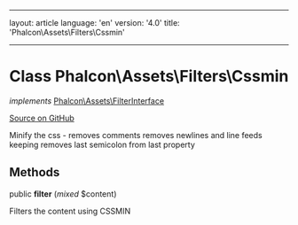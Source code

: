* * *

layout: article language: 'en' version: '4.0' title: 'Phalcon\Assets\Filters\Cssmin'

* * *

# Class **Phalcon\Assets\Filters\Cssmin**

*implements* [Phalcon\Assets\FilterInterface](/4.0/en/api/Phalcon_Assets_FilterInterface)

<a href="https://github.com/phalcon/cphalcon/tree/v4.0.0/phalcon/assets/filters/cssmin.zep" class="btn btn-default btn-sm">Source on GitHub</a>

Minify the css - removes comments removes newlines and line feeds keeping removes last semicolon from last property

## Methods

public **filter** (*mixed* $content)

Filters the content using CSSMIN